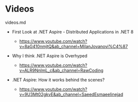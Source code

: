 # Videos

videos.md

*   First Look at .NET Aspire - Distributed Applications in .NET 8

    *   https://www.youtube.com/watch?v=8aG410nmjtQ&ab_channel=MilanJovanovi%C4%87

*   Why I think .NET Aspire is Overhyped

    *   https://www.youtube.com/watch?v=ALR9NnlmL_c&ab_channel=RawCoding

*   .NET Aspire: How it works behind the scenes?

    *   https://www.youtube.com/watch?v=9U3Mt02gkvE&ab_channel=SaeedEsmaeelinejad
    
